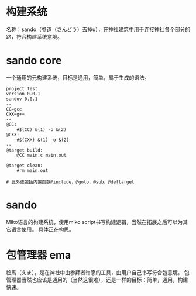 # 构建系统
名称：sando（参道（さんどう）去掉u），在神社建筑中用于连接神社各个部分的路，符合构建系统意境。  

# sando core
一个通用的元构建系统，目标是通用，简单，易于生成的语法。
```
project Test
version 0.0.1
sandov 0.0.1
--
CC=gcc
CXX=g++
--
@CC:
    #$(CC) &(1) -o &(2)
@CXX:
    #$(CXX) &(1) -o &(2)
--
@target build:
    @CC main.c main.out

@target clean:
    #rm main.out

# 此外还包括内置函数@include，@goto，@sub，@deftarget
```

# sando
Miko语言的构建系统，使用miko script书写构建逻辑，当然在拓展之后可以为其它语言使用。
具体正在构思。

# 包管理器 ema
絵馬（えま），是在神社中由参拜者许愿的工具，由用户自己书写符合包意境。
包管理器当然也应该是通用的（当然这很难），还是一样的目标：简单，通用，构建快速。
